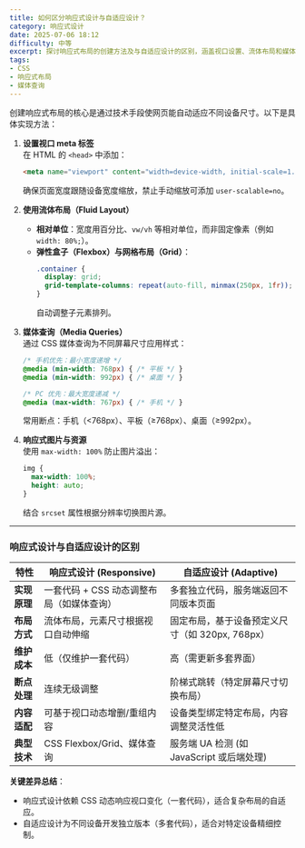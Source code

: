 ```yaml
---
title: 如何区分响应式设计与自适应设计？
category: 响应式设计
date: 2025-07-06 18:12
difficulty: 中等
excerpt: 探讨响应式布局的创建方法及与自适应设计的区别，涵盖视口设置、流体布局和媒体查询的应用。
tags:
- CSS
- 响应式布局
- 媒体查询
---
```

创建响应式布局的核心是通过技术手段使网页能自动适应不同设备尺寸。以下是具体实现方法：  
1. **设置视口 meta 标签**  
   在 HTML 的 `<head>` 中添加：  
   ```html
   <meta name="viewport" content="width=device-width, initial-scale=1.0">
   ```  
   确保页面宽度跟随设备宽度缩放，禁止手动缩放可添加 `user-scalable=no`。  

2. **使用流体布局（Fluid Layout）**  
   - **相对单位**：宽度用百分比、`vw/vh` 等相对单位，而非固定像素（例如 `width: 80%;`）。  
   - **弹性盒子（Flexbox）与网格布局（Grid）**：  
     ```css
     .container {
       display: grid;
       grid-template-columns: repeat(auto-fill, minmax(250px, 1fr));
     }
     ```  
     自动调整子元素排列。  

3. **媒体查询（Media Queries）**  
   通过 CSS 媒体查询为不同屏幕尺寸应用样式：  
   ```css
   /* 手机优先：最小宽度递增 */
   @media (min-width: 768px) { /* 平板 */ }
   @media (min-width: 992px) { /* 桌面 */ }

   /* PC 优先：最大宽度递减 */
   @media (max-width: 767px) { /* 手机 */ }
   ```  
   常用断点：手机（<768px）、平板（≥768px）、桌面（≥992px）。  

4. **响应式图片与资源**  
   使用 `max-width: 100%` 防止图片溢出：  
   ```css
   img {
     max-width: 100%;
     height: auto;
   }
   ```  
   结合 `srcset` 属性根据分辨率切换图片源。  

---

### 响应式设计与自适应设计的区别

| **特性**         | **响应式设计 (Responsive)**                         | **自适应设计 (Adaptive)**                     |
|------------------|-----------------------------------------------------|-----------------------------------------------|
| **实现原理**     | 一套代码 + CSS 动态调整布局（如媒体查询）            | 多套独立代码，服务端返回不同版本页面          |
| **布局方式**     | 流体布局，元素尺寸根据视口自动伸缩                  | 固定布局，基于设备预定义尺寸（如 320px, 768px） |
| **维护成本**     | 低（仅维护一套代码）                                | 高（需更新多套界面）                          |
| **断点处理**     | 连续无级调整                                        | 阶梯式跳转（特定屏幕尺寸切换布局）            |
| **内容适配**     | 可基于视口动态增删/重组内容                         | 设备类型绑定特定布局，内容调整灵活性低        |
| **典型技术**     | CSS Flexbox/Grid、媒体查询                          | 服务端 UA 检测 (如 JavaScript 或后端处理)      |

**关键差异总结**：  
- 响应式设计依赖 CSS 动态响应视口变化（一套代码），适合复杂布局的自适应。  
- 自适应设计为不同设备开发独立版本（多套代码），适合对特定设备精细控制。  
